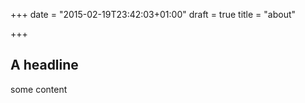 +++
date = "2015-02-19T23:42:03+01:00"
draft = true
title = "about"

+++
## A headline
some content
